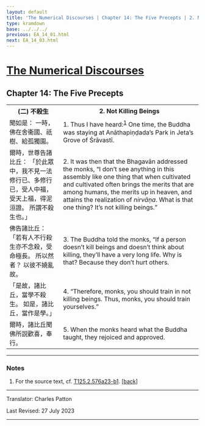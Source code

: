 ```yaml
---
layout: default
title: 'The Numerical Discourses | Chapter 14: The Five Precepts | 2. Not Killing Beings'
type: kramdown
base: ../../../
previous: EA_14_01.html
next: EA_14_03.html
---
```


<h1><a href='../index.html'>The Numerical Discourses</a></h1>
<h2>Chapter 14: The Five Precepts</h2>

<table class="trans">
  <th class='ch'>(二) 不殺生</th>
  <th class='en'>2. Not Killing Beings</th>
  <tr>
    <td class='ch' title='T125.2.576a23'>聞如是： 一時，佛在舍衞國、祇樹、給孤獨園。</td>
    <td id='p1'>1. Thus I have heard:<sup id="ref1"><a href="#n1">1</a></sup> One time, the Buddha was staying at Anāthapiṇḍada’s Park in Jeta’s Grove of Śrāvastī.</td>
  </tr>
  <tr>
    <td class='ch' title='T125.2.576a24'>爾時，世尊告諸比丘： 「於此眾中，我不見一法修行已、多修行已，受人中福，受天上福，得泥洹證。 所謂不殺生也。」</td>
    <td id='p2'>2. It was then that the Bhagavān addressed the monks, “I don’t see anything in this assembly like one thing that when cultivated and cultivated often brings the merits that are among humans, the merits up in heaven, and attains the realization of <em>nirvāṇa</em>. What is that one thing? It’s not killing beings.”</td>
  </tr>
  <tr>
    <td class='ch' title='T125.2.576a26'>佛告諸比丘： 「若有人不行殺生亦不念殺，受命極長。 所以然者？ 以彼不嬈亂故。</td>
    <td id='p3'>3. The Buddha told the monks, “If a person doesn’t kill beings and doesn’t think about killing, they’ll have a very long life. Why is that? Because they don’t hurt others.</td>
  </tr>
  <tr>
    <td class='ch' title='T125.2.576a28'>「是故，諸比丘，當學不殺生。 如是，諸比丘，當作是學。」</td>
    <td id='p4'>4. “Therefore, monks, you should train in not killing beings. Thus, monks, you should train yourselves.”</td>
  </tr>
  <tr>
    <td class='ch' title='T125.2.576a29'>爾時，諸比丘聞佛所説歡喜，奉行。</td>
    <td id='p5'>5. When the monks heard what the Buddha taught, they rejoiced and approved.</td>
  </tr>
</table>

<hr/>

<h3 id="notes">Notes</h3>

<ol class="notes-list">
<li id="n1"><p>For the source text, cf. <a href="https://cbetaonline.dila.edu.tw/zh/T02n0125_p0576a23" target="_blank">T125.2.576a23-b1</a>. [<a href="#ref1">back</a>]</p></li>
</ol>
<hr/>

<p class="translator">Translator: Charles Patton</p>
<p class='revised'>Last Revised: 27 July 2023</p>

<hr/>